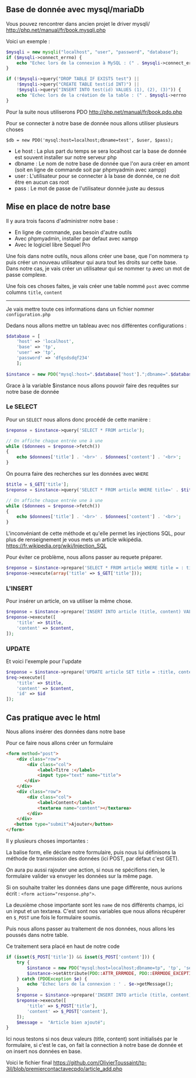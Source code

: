 ## Base de donnée avec mysql/mariaDb

Vous pouvez rencontrer dans ancien projet le driver mysqli/
<http://php.net/manual/fr/book.mysqli.php>

Voici un exemple : 

```php
$mysqli = new mysqli("localhost", "user", "password", "database");
if ($mysqli->connect_errno) {
    echo "Echec lors de la connexion à MySQL : (" . $mysqli->connect_errno . ") " . $mysqli->connect_error;
}

if (!$mysqli->query("DROP TABLE IF EXISTS test") ||
    !$mysqli->query("CREATE TABLE test(id INT)") ||
    !$mysqli->query("INSERT INTO test(id) VALUES (1), (2), (3)")) {
    echo "Echec lors de la création de la table : (" . $mysqli->errno . ") " . $mysqli->error;
}
```

Pour la suite nous utiliserons PDO 
<http://php.net/manual/fr/book.pdo.php>

Pour se connecter à notre base de donnée nous allons utiliser plusieurs choses

```
$db = new PDO('mysql:host=localhost;dbname=test', $user, $pass);
```

- Le host : La plus part du temps se sera localhost car la base de donnée est souvent installer sur notre serveur php
- dbname : Le nom de notre base de donnée que l'on aura créer en amont (soit en ligne de commande soit par phpmyadmin avec xampp)
- user : L'utilisateur pour se connecter à la base de donnée, ce ne doit être en aucun cas root
- pass : Le mot de passe de l'utilisateur donnée juste au dessus

## Mise en place de notre base

Il y aura trois facons d'administrer notre base :

- En ligne de commande, pas besoin d'autre outils
- Avec phpmyadmin, installer par defaut avec xampp
- Avec le logiciel libre Sequel Pro

Une fois dans notre outils, nous allons créer une base, que l'on nommera `tp` puis créer un nouveau utilisateur qui aura tout les droits sur cette base. Dans notre cas, je vais créer un utilisateur qui se nommer `tp` avec un mot de passe complexe.

Une fois ces choses faites, je vais créer une table nommé `post` avec comme columns `title`, `content`

---

Je vais mettre toute ces informations dans un fichier nommer `configuration.php`

Dedans nous allons mettre un tableau avec nos différentes configurations :

```php
$database = [
	'host' => 'localhost',
	'base' => 'tp',
	'user' => 'tp',
	'password' => 'dfqsdsdqf234'
	];
	
$instance = new PDO("mysql:host=".$database['host'].";dbname=".$database['base'],$database['user'],$database['password']);

```
Grace à la variable $instance nous allons pouvoir faire des requêtes sur notre base de donnée

### Le SELECT

Pour un `SELECT` nous allons donc procédé de cette manière :

```php
$reponse = $instance->query('SELECT * FROM article');

// On affiche chaque entrée une à une
while ($donnees = $reponse->fetch())
{
	echo $donnees['title'] . '<br>' . $donnees['content'] . '<br>';
}
```

On pourra faire des recherches sur les données avec `WHERE`

```php
$title = $_GET['title'];
$reponse = $instance->query('SELECT * FROM article WHERE title=' . $title);

// On affiche chaque entrée une à une
while ($donnees = $reponse->fetch())
{
	echo $donnees['title'] . '<br>' . $donnees['content'] . '<br>';
}
```

L'inconvéniant de cette méthode et qu'elle permet les injections SQL, pour plus de renseignement je vous mets un article wikipédia.
<https://fr.wikipedia.org/wiki/Injection_SQL>

Pour éviter ce problème, nous allons passer au requete préparer.

```php
$reponse = $instance->prepare('SELECT * FROM article WHERE title = : title');
$reponse->execute(array('title' => $_GET['title']));
```

### L'INSERT

Pour insérer un article, on va utiliser la même chose.

```php
$reponse = $instance->prepare('INSERT INTO article (title, content) VALUES(:title, :content)');
$reponse->execute([
	'title' => $title,
	'content' => $content,
]);
```

### UPDATE

Et voici l'exemple pour l'update

```php
$reponse = $instance->prepare('UPDATE article SET title = :title, content = :content WHERE id = :id');
$req->execute([
	'title' => $title,
	'content' => $content,
	'id' => $id
]);
```


## Cas pratique avec le html

Nous allons insérer des données dans notre base

Pour ce faire nous allons créer un formulaire

```html
<form method="post">
	<div class="row">
		<div class="col">
			<label>Titre :</label>
			<input type="text" name="title">
       </div>
    </div>
    <div class="row">
    	<div class="col">
			<label>Content</label>
			<textarea name="content"></textarea>
		</div>
    </div>
   <button type="submit">Ajouter</button>
</form>
```

Il y plusieurs choses importantes :

La balise form, elle déclare notre formulaire, puis nous lui définisons la méthode de transmission des données (ici POST, par défaut c'est GET).

On aura pu aussi rajouter une action, si nous ne spécifions rien, le formulaire valider va envoyer les données sur la même page.

Si on souhaite traiter les données dans une page différente, nous aurions écrit : ```<form action="response.php">```.

La deuxième chose importante sont les ```name``` de nos différents champs, ici un input et un textarea. C'est sont nos variables que nous allons récupérer en ```$_POST``` une fois le formulaire soumis.

Puis nous allons passer au traitement de nos données, nous allons les poussés dans notre table.

Ce traitement sera placé en haut de notre code

```php
if (isset($_POST['title']) && isset($_POST['content'])) {
    try {
        $instance = new PDO("mysql:host=localhost;dbname=tp", 'tp', 'secret');
        $instance->setAttribute(PDO::ATTR_ERRMODE, PDO::ERRMODE_EXCEPTION);
    } catch (PDOException $e) {
        echo 'Échec lors de la connexion : ' . $e->getMessage();
    }
    $reponse = $instance->prepare('INSERT INTO article (title, content) VALUES(: title, :content)');
    $reponse->execute([
        'title' => $_POST['title'],
        'content' => $_POST['content'],
    ]);
    $message =  "Article bien ajouté";
}
```

Ici nous testons si nos deux valeurs (title, content) sont initialisés par le formulaire, si c'est le cas, on fait la connection à notre base de donnée et on insert nos données en base.

Voici le fichier final <https://github.com/OlivierToussaint/tp-3il/blob/premiercontactavecpdo/article_add.php>



